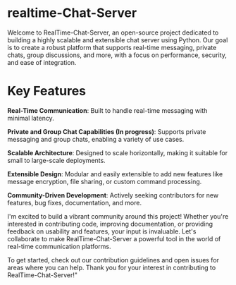 # realtime-Chat-Server
Welcome to RealTime-Chat-Server, an open-source project dedicated to building a highly scalable and extensible chat server using Python. Our goal is to create a robust platform that supports real-time messaging, private chats, group discussions, and more, with a focus on performance, security, and ease of integration.

# Key Features
**Real-Time Communication**: Built to handle real-time messaging with minimal latency.

**Private and Group Chat Capabilities (In progress)**: Supports private messaging and group chats, enabling a variety of use cases.

**Scalable Architecture**: Designed to scale horizontally, making it suitable for small to large-scale deployments.

**Extensible Design**: Modular and easily extensible to add new features like message encryption, file sharing, or custom command processing.

**Community-Driven Development**: Actively seeking contributors for new features, bug fixes, documentation, and more.

I'm excited to build a vibrant community around this project! Whether you're interested in contributing code, improving documentation, or providing feedback on usability and features, your input is invaluable. Let's collaborate to make RealTime-Chat-Server a powerful tool in the world of real-time communication platforms.

To get started, check out our contribution guidelines and open issues for areas where you can help. Thank you for your interest in contributing to RealTime-Chat-Server!"
